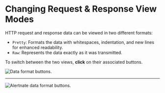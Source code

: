 # Changing Request & Response View Modes

HTTP request and response data can be viewed in two different formats:

- `Pretty`: Formats the data with whitespaces, indentation, and new lines for enhanced readability.
- `Raw`: Represents the data exactly as it was transmitted.

To switch between the two views, **click** on their associated buttons.

<img alt="Data format buttons." src="/_images/general_usage_pretty_raw.png" center>

---

<img alt="Alertnate data format buttons." src="/_images/general_usage_pretty_raw_icons.png" center>
